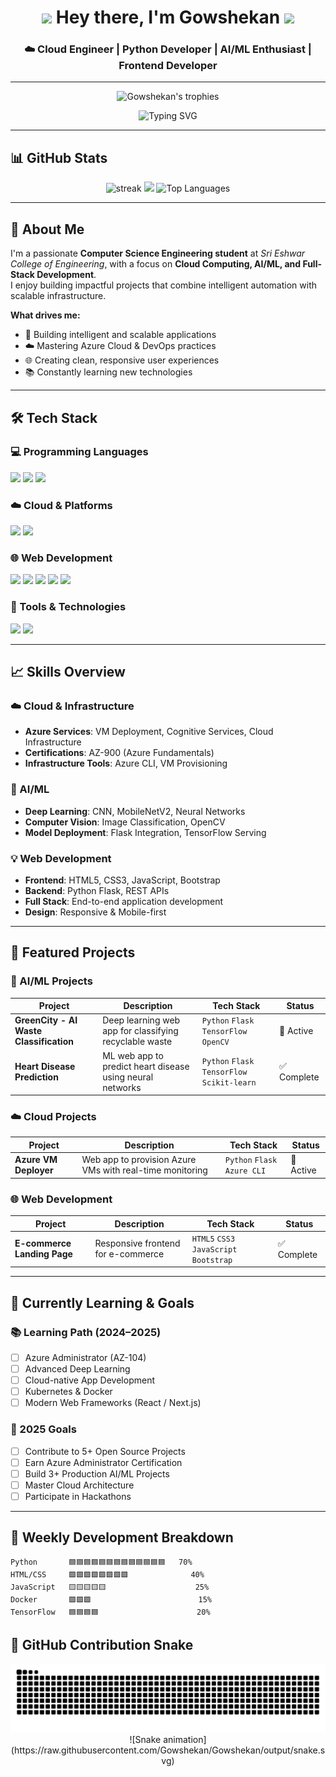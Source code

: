 <h1 align="center">
  <img src="https://media.giphy.com/media/hvRJCLFzcasrR4ia7z/giphy.gif" width="28">
  Hey there, I'm Gowshekan
  <img src="https://media.giphy.com/media/hvRJCLFzcasrR4ia7z/giphy.gif" width="28">
</h1>

<h3 align="center">☁️ Cloud Engineer | Python Developer | AI/ML Enthusiast | Frontend Developer</h3>

---

<!-- 🏆 GitHub Trophies -->
<p align="center">
  <img src="https://github-profile-trophy.vercel.app/?username=Gowshekan&theme=nord&column=7&no-frame=true" alt="Gowshekan's trophies" />
</p>

<!-- 🧠 Typing Animation -->
<p align="center">
  <img src="https://readme-typing-svg.demolab.com?font=Fira+Code&pause=1000&color=00C7FF&center=true&vCenter=true&width=500&lines=Cloud+Engineer;Python+Developer;AI%2FML+Enthusiast;Azure+Certified;Frontend+Developer;Open+Source+Contributor" alt="Typing SVG" />
</p>

---

## 📊 GitHub Stats

<div align="center">
  <img src="https://github-readme-streak-stats.herokuapp.com?user=Gowshekan&theme=tokyonight&hide_border=true" alt="streak" />
  <img src="https://github-readme-stats.vercel.app/api?username=Gowshekan&show_icons=true&theme=tokyonight&hide_border=true" />
  <img src="https://github-readme-stats.vercel.app/api/top-langs/?username=Gowshekan&theme=tokyonight&hide_border=true&layout=compact" alt="Top Languages" />
</div>

---

## 🧠 About Me

I'm a passionate **Computer Science Engineering student** at *Sri Eshwar College of Engineering*, with a focus on **Cloud Computing, AI/ML, and Full-Stack Development**.  
I enjoy building impactful projects that combine intelligent automation with scalable infrastructure.

**What drives me:**
- 🚀 Building intelligent and scalable applications  
- ☁️ Mastering Azure Cloud & DevOps practices  
- 🌐 Creating clean, responsive user experiences  
- 📚 Constantly learning new technologies  

---

## 🛠️ Tech Stack

### 💻 Programming Languages
<p>
  <img src="https://img.shields.io/badge/Python-3776AB?style=for-the-badge&logo=python&logoColor=white" />
  <img src="https://img.shields.io/badge/C-A8B9CC?style=for-the-badge&logo=c&logoColor=black" />
  <img src="https://img.shields.io/badge/C++-00599C?style=for-the-badge&logo=c%2B%2B&logoColor=white" />
</p>

### ☁️ Cloud & Platforms
<p>
  <img src="https://img.shields.io/badge/Microsoft_Azure-0089D6?style=for-the-badge&logo=microsoft-azure&logoColor=white" />
  <img src="https://img.shields.io/badge/GitHub-181717?style=for-the-badge&logo=github&logoColor=white" />
</p>

### 🌐 Web Development
<p>
  <img src="https://img.shields.io/badge/HTML5-E34F26?style=for-the-badge&logo=html5&logoColor=white" />
  <img src="https://img.shields.io/badge/CSS3-1572B6?style=for-the-badge&logo=css3&logoColor=white" />
  <img src="https://img.shields.io/badge/JavaScript-F7DF1E?style=for-the-badge&logo=javascript&logoColor=black" />
  <img src="https://img.shields.io/badge/Bootstrap-7952B3?style=for-the-badge&logo=bootstrap&logoColor=white" />
  <img src="https://img.shields.io/badge/Flask-000000?style=for-the-badge&logo=flask&logoColor=white" />
</p>

### 🔧 Tools & Technologies
<p>
  <img src="https://img.shields.io/badge/Git-F05032?style=for-the-badge&logo=git&logoColor=white" />
  <img src="https://img.shields.io/badge/Canva-00C4CC?style=for-the-badge&logo=canva&logoColor=white" />
</p>

---

## 📈 Skills Overview

### ☁️ Cloud & Infrastructure
- **Azure Services**: VM Deployment, Cognitive Services, Cloud Infrastructure  
- **Certifications**: AZ-900 (Azure Fundamentals)  
- **Infrastructure Tools**: Azure CLI, VM Provisioning  

### 🤖 AI/ML
- **Deep Learning**: CNN, MobileNetV2, Neural Networks  
- **Computer Vision**: Image Classification, OpenCV  
- **Model Deployment**: Flask Integration, TensorFlow Serving  

### 💡 Web Development
- **Frontend**: HTML5, CSS3, JavaScript, Bootstrap  
- **Backend**: Python Flask, REST APIs  
- **Full Stack**: End-to-end application development  
- **Design**: Responsive & Mobile-first  

---

## 🚀 Featured Projects

### 🤖 AI/ML Projects
| Project | Description | Tech Stack | Status |
|----------|-------------|------------|--------|
| **GreenCity - AI Waste Classification** | Deep learning web app for classifying recyclable waste | `Python` `Flask` `TensorFlow` `OpenCV` | 🚀 Active |
| **Heart Disease Prediction** | ML web app to predict heart disease using neural networks | `Python` `Flask` `TensorFlow` `Scikit-learn` | ✅ Complete |

### ☁️ Cloud Projects
| Project | Description | Tech Stack | Status |
|----------|-------------|------------|--------|
| **Azure VM Deployer** | Web app to provision Azure VMs with real-time monitoring | `Python` `Flask` `Azure CLI` | 🚀 Active |

### 🌐 Web Development
| Project | Description | Tech Stack | Status |
|----------|-------------|------------|--------|
| **E-commerce Landing Page** | Responsive frontend for e-commerce | `HTML5` `CSS3` `JavaScript` `Bootstrap` | ✅ Complete |

---

## 🌱 Currently Learning & Goals

### 📚 Learning Path (2024–2025)
- [ ] Azure Administrator (AZ-104)  
- [ ] Advanced Deep Learning  
- [ ] Cloud-native App Development  
- [ ] Kubernetes & Docker  
- [ ] Modern Web Frameworks (React / Next.js)

### 🎯 2025 Goals
- [ ] Contribute to 5+ Open Source Projects  
- [ ] Earn Azure Administrator Certification  
- [ ] Build 3+ Production AI/ML Projects  
- [ ] Master Cloud Architecture  
- [ ] Participate in Hackathons  

---

## 📆 Weekly Development Breakdown
```text
Python       🟦🟦🟦🟦🟦🟦🟦🟦🟦🟦🟦🟦🟦   70%
HTML/CSS     🟩🟩🟩🟩🟩🟩🟩🟩              40%
JavaScript   🟨🟨🟨🟨🟨                    25%
Docker       🟪🟪🟪                        15%
TensorFlow   🟦🟦🟦🟦                      20%
```

## 🐍 GitHub Contribution Snake

<p align="center">
  <picture>
    <source media="(prefers-color-scheme: dark)" srcset="https://raw.githubusercontent.com/Gowshekan/Gowshekan/output/snake-dark.svg" />
    <source media="(prefers-color-scheme: light)" srcset="https://raw.githubusercontent.com/Gowshekan/Gowshekan/output/snake.svg" />
    <img alt="GitHub Contribution Snake" src="https://raw.githubusercontent.com/Gowshekan/Gowshekan/output/snake.svg" />
    ![Snake animation](https://raw.githubusercontent.com/Gowshekan/Gowshekan/output/snake.svg)
  </picture>
</p>




